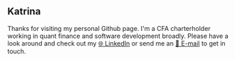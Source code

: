 ## Katrina

Thanks for visiting my personal Github page. I'm a CFA charterholder working in quant finance and software development broadly. Please have a look around and check out my [🌐 LinkedIn](https://www.linkedin.com/in/katrina-zathey-b38b93171/) or send me an [📧 E-mail](mailto:katrina.zathey@gmail.com) to get in touch.

<!--
**KatrinaJames/KatrinaJames** is a ✨ _special_ ✨ repository because its `README.md` (this file) appears on your GitHub profile.

Here are some ideas to get you started:

- 🔭 I’m currently working on ...
- 🌱 I’m currently learning ...
- 👯 I’m looking to collaborate on ...
- 🤔 I’m looking for help with ...
- 💬 Ask me about ...
- 📫 How to reach me: ...
- 😄 Pronouns: ...
- ⚡ Fun fact: ...
-->
